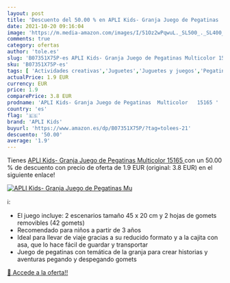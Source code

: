 ```yaml
---
layout: post
title: 'Descuento del 50.00 % en APLI Kids- Granja Juego de Pegatinas  Mu'
date: 2021-10-20 09:16:04
image: 'https://m.media-amazon.com/images/I/51Oz2wPqwuL._SL500_._SL400_.jpg'
comments: true
category: ofertas
author: 'tole.es'
slug: 'B07351X75P-es APLI Kids- Granja Juego de Pegatinas Multicolor 15165'
sku: 'B07351X75P-es'
tags: [ 'Actividades creativas','Juguetes','Juguetes y juegos','Pegatinas para niños','apli','apli kids', ]
actualPrice: 1.9 EUR
currency: EUR
price: 1.9
comparePrice: 3.8 EUR
prodname: 'APLI Kids- Granja Juego de Pegatinas  Multicolor   15165 '
country: 'es'
flag: '🇪🇸'
brand: 'APLI Kids'
buyurl: 'https://www.amazon.es/dp/B07351X75P/?tag=tolees-21'
descuento: '50.00'
average: '1.9'
---
```


Tienes [APLI Kids- Granja Juego de Pegatinas  Multicolor   15165 ](https://www.amazon.es/dp/B07351X75P/?tag=tolees-21) con un 50.00 % de descuento con precio de oferta de 1.9 EUR (original: 3.8 EUR) en el siguiente enlace!

[![APLI Kids- Granja Juego de Pegatinas  Mu](https://m.media-amazon.com/images/I/51Oz2wPqwuL._SL500_._SL400_.jpg)](https://www.amazon.es/dp/B07351X75P/?tag=tolees-21)

ℹ️:

- El juego incluye: 2 escenarios tamaño 45 x 20 cm y 2 hojas de gomets removibles (42 gomets)
- Recomendado para niños a partir de 3 años
- Ideal para llevar de viaje gracias a su reducido formato y a la cajita con asa, que lo hace fácil de guardar y transportar
- Juego de pegatinas con temática de la granja para crear historias y aventuras pegando y despegando gomets

[🛒 Accede a la oferta!!](https://www.amazon.es/dp/B07351X75P/?tag=tolees-21)
